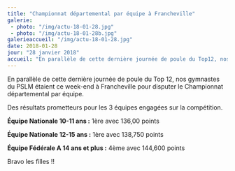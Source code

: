 ```yaml
---
title: "Championnat départemental par équipe à Francheville"
galerie:
 - photo: "/img/actu-18-01-28.jpg"
 - photo: "/img/actu-18-01-28b.jpg"
galerieaccueil: "/img/actu-18-01-28.jpg"
date: 2018-01-28
jour: "28 janvier 2018"
accueil: "En parallèle de cette dernière journée de poule du Top12, nos gymnastes du PSLM étaient ce week-end à Francheville pour disputer le championnat"
---
```

En parallèle de cette dernière journée de poule du Top 12, nos gymnastes du PSLM étaient ce week-end à Francheville pour disputer le Championnat départemental par équipe.  

Des résultats prometteurs pour les 3 équipes engagées sur la compétition.  

**Équipe Nationale 10-11 ans :** 1ère avec 136,00 points  

**Équipe Nationale 12-15 ans :** 1ère avec 138,750 points  

**Équipe Fédérale A 14 ans et plus :** 4ème avec 144,600 points  

Bravo les filles !!  
